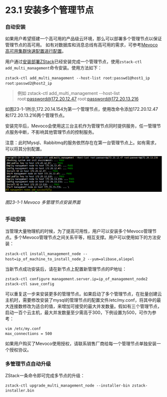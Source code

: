 # 23.1 安装多个管理节点

### 自动安装

如果用户希望搭建一个高可用的产品级云环境，那么可以部署多个管理节点以保证管理节点的高可用。 如有对数据库和消息总线有高可用的需求，可参考[Mevoco 高可用集群快速配置进行配置](http://www.mevoco.com/downloads/mevoco/documents/PD2001-Mevoco-HA-Cluster-Quick-Configuration-1.6.0.pdf)。

用户通过[安装部署ZStack](/install/README.md)已经安装完成一个管理节点，使用`zstack-ctl add_multi_management`命令安装。使用方法如下：

`zstack-ctl add_multi_management --host-list root:passwd1@host1_ip root:passwd2@host2_ip`

> 例如 zstack-ctl add\_multi\_management --host-list root:password@172.20.12.47 root:password@172.20.13.216

如图23-1-1所示,172.20.14.154为第一个管理节点，使用改命令添加172.20.12.47和172.20.13.216两个管理节点。

安装完毕后，Mevoco会使用这三台主机作为管理节点同时提供服务，任一管理节点服务中断，不影响其他管理节点的控制服务。

注意：此时Mysql、Rabbitmq的服务依然存在在第一台管理节点上。如有需求，可以将其分别配置。

![png](../images/23-1-1.png "图23-1-1 Mevoco 多管理节点安装界面")

###### 图23-1-1 Mevoco 多管理节点安装界面


### 手动安装

当管理大量物理机的时候，为了提高可用性，用户可以安装多个Mevoco管理节点。多个Mevoco管理节点之间关系平等，相互支撑。用户可以使用如下的方法安装：

`zstack-ctl install_management_node --host=ip_of_machine_to_install_node_2 --yum=alibase,aliepel`

当新节点成功安装后，请在新节点上配置新管理节点的IP地址：

```
zstack-ctl configure management.server.ip=ip_of_management_node2
zstack-ctl save_config
```

可以重复这一步来安装更多的管理节点。如果启动了多个管理节点，在批量创建云主机时，需要修改安装了mysql的管理节点的配置文件/etc/my.conf，将其中的最大连接数修改为适合的值，来增加可接受的最大并发数量。假如有三个管理节点，启动一百个云主机，最大并发数量至少需高于300，下例设置为500，可作为参考：

```
vim /etc/my.conf
max_connections = 500
```

如果用户购买了Mevoco使用授权，请联系销售厂商给每一个管理节点单独安装一个授权协议。

### 多管理节点自动升级

ZStack一条命令即可完成多节点的升级：

```
zstack-ctl upgrade_multi_management_node --installer-bin zstack-installer.bin
```


